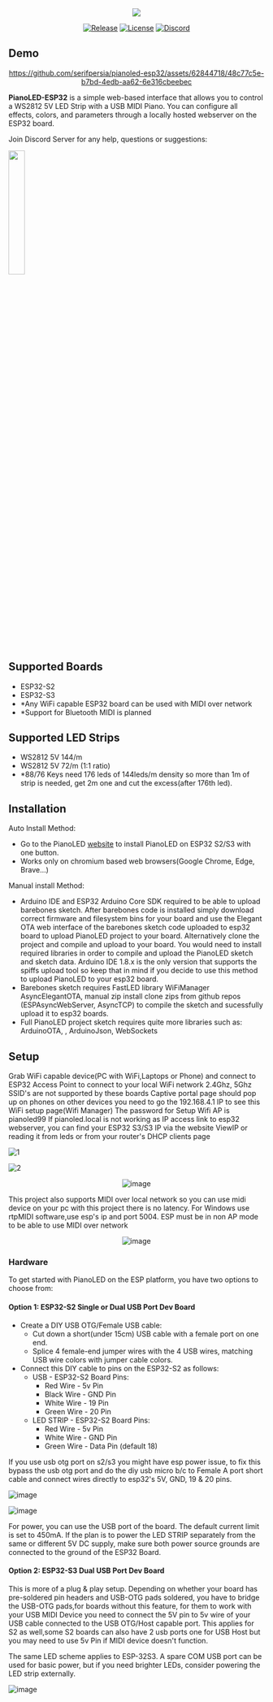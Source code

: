 <div align="center">
  <img src="https://github.com/serifpersia/pianoled-esp32/assets/62844718/4aeb819a-cbd7-4347-891b-b957f1046b6d">
  
  [![Release](https://img.shields.io/github/release/serifpersia/pianoled-esp32.svg?style=flat-square)](https://github.com/serifpersia/pianoled-esp32/releases)
  [![License](https://img.shields.io/github/license/serifpersia/pianoled-esp32?color=blue&style=flat-square)](https://raw.githubusercontent.com/serifpersia/pianoled-esp32/master/LICENSE)
  [![Discord](https://img.shields.io/discord/1077195120950120458.svg?colorB=blue&label=discord&style=flat-square)](https://discord.gg/S6xmuX4Hx5)
</div>

## Demo
<div align="center">

https://github.com/serifpersia/pianoled-esp32/assets/62844718/48c77c5e-b7bd-4edb-aa62-6e316cbeebec

</div>

**PianoLED-ESP32** is a simple web-based interface that allows you to control a WS2812 5V LED Strip with a USB MIDI Piano. You can configure all effects, colors, and parameters through a locally hosted webserver on the ESP32 board.

Join Discord Server for any help, questions or suggestions: 

<a href="https://discord.gg/S6xmuX4Hx5"><img src="https://discordapp.com/api/guilds/1077195120950120458/widget.png?style=banner2" width="25%"></a>

## Supported Boards

- ESP32-S2
- ESP32-S3
- *Any WiFi capable ESP32 board can be used with MIDI over network
- *Support for Bluetooth MIDI is planned

## Supported LED Strips

- WS2812 5V 144/m
- WS2812 5V 72/m (1:1 ratio)
- *88/76 Keys need 176 leds of 144leds/m density so more than 1m of strip is needed, get 2m one and cut the excess(after 176th led).

## Installation
Auto Install Method:
- Go to the PianoLED [website](https://serifpersia.github.io/pianoled-esp32/install.html) to install PianoLED on ESP32 S2/S3 with one button.
- Works only on chromium based web browsers(Google Chrome, Edge, Brave...)

Manual install Method:
- Arduino IDE and ESP32 Arduino Core SDK required to be able to upload barebones sketch.
After barebones code is installed simply download correct firmware and filesystem bins for your board and use the Elegant OTA web interface of the barebones sketch code uploaded to esp32 board to upload PianoLED project to your board. Alternatively clone the project and compile and upload to your board. You would need to install required libraries in order to compile and upload the PianoLED sketch and sketch data. Arduino IDE 1.8.x is the only version that supports the spiffs upload tool so keep that in mind if you decide to use this method to upload PianoLED to your esp32 board.
- Barebones sketch requires FastLED library WiFiManager AsyncElegantOTA, manual zip install clone zips from github repos (ESPAsyncWebServer, AsyncTCP) to compile the sketch and sucessfully upload it to esp32 boards.
- Full PianoLED project sketch requires quite more libraries such as: ArduinoOTA, , ArduinoJson, WebSockets

## Setup
Grab WiFi capable device(PC with WiFi,Laptops or Phone) and connect to ESP32 Access Point to connect to your local WiFi network 2.4Ghz, 5Ghz SSID's are not supported by these boards
Captive portal page should pop up on phones on other devices you need to go the 192.168.4.1 IP to see this WiFi setup page(Wifi Manager) The password for Setup Wifi AP is pianoled99
If pianoled.local is not working as IP access link to esp32 webserver, you can find your ESP32 S3/S3 IP via the website ViewIP or reading it from leds or from your router's DHCP clients page

![1](https://github.com/serifpersia/pianoled-esp32/assets/62844718/2f00777b-a9aa-476f-b022-fb964bd11fd5)

![2](https://github.com/serifpersia/pianoled-esp32/assets/62844718/09958410-1c90-44cf-adde-88ce63cfff7d)

<div align="center">

![image](https://github.com/serifpersia/pianoled-esp32/assets/62844718/91beaa8e-c168-46cb-b048-daac8cc76df6)

</div>

This project also supports MIDI over local network so you can use midi device on your pc with this project there is no latency. For Windows use rtpMIDI software,use esp's ip and port 5004. ESP must be in non AP mode to be able to use MIDI over network

<div align="center">

![image](https://github.com/serifpersia/pianoled-esp32/assets/62844718/607b969f-22e1-47f6-ab7a-4f76f3074b41)
</div>

### Hardware

To get started with PianoLED on the ESP platform, you have two options to choose from:

#### Option 1: ESP32-S2 Single or Dual USB Port Dev Board

- Create a DIY USB OTG/Female USB cable:
  - Cut down a short(under 15cm) USB cable with a female port on one end.
  - Splice 4 female-end jumper wires with the 4 USB wires, matching USB wire colors with jumper cable colors.
- Connect this DIY cable to pins on the ESP32-S2 as follows:
  - USB - ESP32-S2 Board Pins:
    - Red Wire - 5v Pin
    - Black Wire - GND Pin
    - White Wire - 19 Pin
    - Green Wire - 20 Pin
  - LED STRIP - ESP32-S2 Board Pins:
    - Red Wire - 5v Pin
    - White Wire - GND Pin
    - Green Wire - Data Pin (default 18)

If you use usb otg port on s2/s3 you might have esp power issue, to fix this bypass the usb otg port and do the 
diy usb micro b/c to Female A port short cable and connect wires directly to esp32's 5V, GND, 19 &  20 pins.

![image](https://github.com/serifpersia/pianoled-esp32/assets/62844718/cea8ebeb-09c5-46e9-a028-67c5447ad0f3)


![image](https://github.com/serifpersia/pianoled-esp32/assets/62844718/9ea3a1e8-52e6-40e1-9069-58c918e9e6ef)


For power, you can use the USB port of the board. The default current limit is set to 450mA. If the plan is to power the LED STRIP separately from the same or different 5V DC supply, make sure both power source grounds are connected to the ground of the ESP32 Board.

#### Option 2: ESP32-S3 Dual USB Port Dev Board

This is more of a plug & play setup. Depending on whether your board has pre-soldered pin headers and USB-OTG pads soldered, you have to bridge the USB-OTG pads,for boards without this feature, for them to work with your USB MIDI Device you need to connect the 5V pin to 5v wire of your USB cable connected to the USB OTG/Host capable port. This applies for S2 as well,some S2 boards can also have 2 usb ports one for USB Host but you may need to use 5v Pin if MIDI device doesn't function.

The same LED scheme applies to ESP-32S3. A spare COM USB port can be used for basic power, but if you need brighter LEDs, consider powering the LED strip externally.

![image](https://github.com/serifpersia/pianoled-esp32/assets/62844718/a089640f-113e-47b1-8c88-8e38e4728295)

